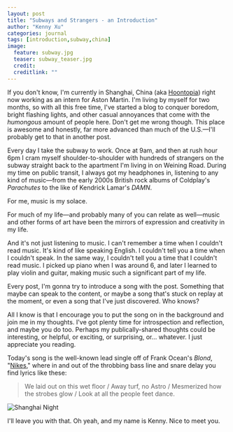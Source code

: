 ```yaml
---
layout: post
title: "Subways and Strangers - an Introduction"
author: "Kenny Xu"
categories: journal
tags: [introduction,subway,china]
image:
  feature: subway.jpg
  teaser: subway_teaser.jpg
  credit:
  creditlink: ""
---
```


If you don't know, I'm currently in Shanghai, China (aka [Hoontopia](http://www.barstoolsports.com/barstoolu/if-you-dont-smoke-cigarettes-in-china-you-might-as-well-be-wearing-a-sign-that-says-im-a-virgin/)) right now working as an intern for Aston Martin. I'm living by myself for two months, so with all this free time, I've started a blog to conquer boredom, bright flashing lights, and other casual annoyances that come with the _humongous_ amount of people here. Don't get me wrong though. This place is awesome and honestly, far more advanced than much of the U.S.—I'll probably get to that in another post.

Every day I take the subway to work. Once at 9am, and then at rush hour 6pm I cram myself shoulder-to-shoulder with hundreds of strangers on the subway straight back to the apartment I'm living in on Weining Road. During my time on public transit, I always got my headphones in, listening to any kind of music—from the early 2000s British rock albums of Coldplay's _Parachutes_ to the like of Kendrick Lamar's _DAMN_.

For me, music is my solace.

For much of my life—and probably many of you can relate as well—music and other forms of art have been the mirrors of expression and creativity in my life.

And it's not just listening to music. I can't remember a time when I couldn't read music. It's kind of like speaking English. I couldn't tell you a time when I couldn't speak. In the same way, I couldn't tell you a time that I couldn't read music. I picked up piano when I was around 6, and later I learned to play violin and guitar, making music such a significant part of my life.

Every post, I'm gonna try to introduce a song with the post. Something that maybe can speak to the content, or maybe a song that's stuck on replay at the moment, or even a song that I've just discovered. Who knows?

All I know is that I encourage you to put the song on in the background and join me in my thoughts. I've got plenty time for introspection and reflection, and maybe you do too. Perhaps my publically-shared thoughts could be interesting, or helpful, or exciting, or surprising, or... whatever. I just appreciate you reading.

Today's song is the well-known lead single off of Frank Ocean's _Blond_, "[Nikes](https://open.spotify.com/track/19YKaevk2bce4odJkP5L22 "Nikes")," where in and out of the throbbing bass line and snare delay you find lyrics like these:

>We laid out on this wet floor / Away turf, no Astro / Mesmerized how the strobes glow / Look at all the people feet dance.

![Shanghai Night](/kennythexu/images/shanghainight.jpg "Shanghai Night")

I'll leave you with that. Oh yeah, and my name is Kenny. Nice to meet you.

